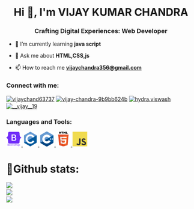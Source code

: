 <h1 align="center">Hi 👋, I'm VIJAY KUMAR CHANDRA</h1>
<h3 align="center">Crafting Digital Experiences: Web Developer</h3>

- 🌱 I’m currently learning **java script**

- 💬 Ask me about **HTML,CSS,js**

- 📫 How to reach me **vijaychandra356@gmail.com**

<h3 align="left">Connect with me:</h3>
<p align="left">
<a href="https://twitter.com/vijaychand63737" target="blank"><img align="center" src="https://raw.githubusercontent.com/rahuldkjain/github-profile-readme-generator/master/src/images/icons/Social/twitter.svg" alt="vijaychand63737" height="30" width="40" /></a>
<a href="https://linkedin.com/in/vijay-chandra-9b9bb624b" target="blank"><img align="center" src="https://raw.githubusercontent.com/rahuldkjain/github-profile-readme-generator/master/src/images/icons/Social/linked-in-alt.svg" alt="vijay-chandra-9b9bb624b" height="30" width="40" /></a>
<a href="https://fb.com/hydra.viswash" target="blank"><img align="center" src="https://raw.githubusercontent.com/rahuldkjain/github-profile-readme-generator/master/src/images/icons/Social/facebook.svg" alt="hydra.viswash" height="30" width="40" /></a>
<a href="https://instagram.com/__vijay__19" target="blank"><img align="center" src="https://raw.githubusercontent.com/rahuldkjain/github-profile-readme-generator/master/src/images/icons/Social/instagram.svg" alt="__vijay__19" height="30" width="40" /></a>
</p>

<h3 align="left">Languages and Tools:</h3>
<p align="left"> <a href="https://getbootstrap.com" target="_blank" rel="noreferrer"> <img src="https://raw.githubusercontent.com/devicons/devicon/master/icons/bootstrap/bootstrap-plain-wordmark.svg" alt="bootstrap" width="40" height="40"/> </a> <a href="https://www.cprogramming.com/" target="_blank" rel="noreferrer"> <img src="https://raw.githubusercontent.com/devicons/devicon/master/icons/c/c-original.svg" alt="c" width="40" height="40"/> </a> <a href="https://www.w3schools.com/cpp/" target="_blank" rel="noreferrer"> <img src="https://raw.githubusercontent.com/devicons/devicon/master/icons/cplusplus/cplusplus-original.svg" alt="cplusplus" width="40" height="40"/> </a> <a href="https://www.w3.org/html/" target="_blank" rel="noreferrer"> <img src="https://raw.githubusercontent.com/devicons/devicon/master/icons/html5/html5-original-wordmark.svg" alt="html5" width="40" height="40"/> </a> <a href="https://developer.mozilla.org/en-US/docs/Web/JavaScript" target="_blank" rel="noreferrer"> <img src="https://raw.githubusercontent.com/devicons/devicon/master/icons/javascript/javascript-original.svg" alt="javascript" width="40" height="40"/> </a> </p>


# 🧳Github stats:
![](https://github-readme-stats.vercel.app/api?username=vijaychandra1910&theme=dark&hide_border=false&include_all_commits=false&count_private=false)<br/>
![](https://github-readme-streak-stats.herokuapp.com/?user=vijaychandra1910&theme=dark&hide_border=false)<br/>
![](https://github-readme-stats.vercel.app/api/top-langs/?username=vijaychandra1910&theme=dark&hide_border=false&include_all_commits=false&count_private=false&layout=compact)<br>
